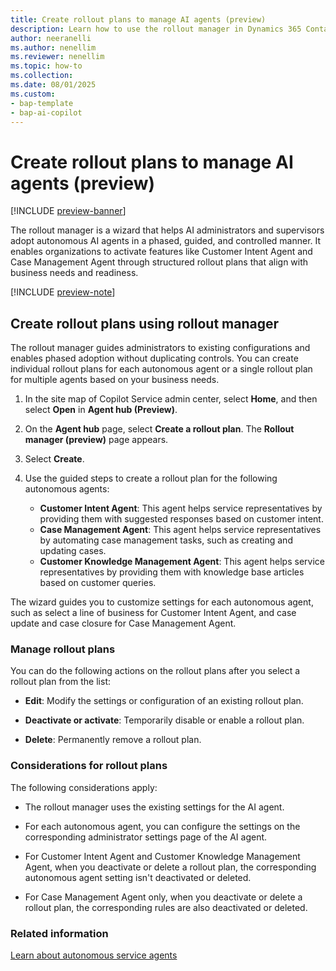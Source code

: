 ```yaml
---
title: Create rollout plans to manage AI agents (preview)
description: Learn how to use the rollout manager in Dynamics 365 Contact Center and Customer Service to create rollout plans and manage the deployment of AI agents.
author: neeranelli
ms.author: nenellim
ms.reviewer: nenellim
ms.topic: how-to
ms.collection: 
ms.date: 08/01/2025
ms.custom: 
- bap-template
- bap-ai-copilot
---
```


# Create rollout plans to manage AI agents (preview)

[!INCLUDE [preview-banner](~/../shared-content/shared/preview-includes/preview-banner.md)]

The rollout manager is a wizard that helps AI administrators and supervisors adopt autonomous AI agents in a phased, guided, and controlled manner. It enables organizations to activate features like Customer Intent Agent and Case Management Agent through structured rollout plans that align with business needs and readiness.

[!INCLUDE [preview-note](~/../shared-content/shared/preview-includes/preview-note-d365.md)]

## Create rollout plans using rollout manager

The rollout manager guides administrators to existing configurations and enables phased adoption without duplicating controls. You can create individual rollout plans for each autonomous agent or a single rollout plan for multiple agents based on your business needs.

1. In the site map of Copilot Service admin center, select **Home**, and then select **Open** in **Agent hub (Preview)**.

1. On the **Agent hub** page, select **Create a rollout plan**. The **Rollout manager (preview)** page appears.
1. Select **Create**.
1. Use the guided steps to create a rollout plan for the following autonomous agents:
   - **Customer Intent Agent**: This agent helps service representatives by providing them with suggested responses based on customer intent.
   - **Case Management Agent**: This agent helps service representatives by automating case management tasks, such as creating and updating cases.
   - **Customer Knowledge Management Agent**: This agent helps service representatives by providing them with knowledge base articles based on customer queries.

The wizard guides you to customize settings for each autonomous agent, such as select a line of business for Customer Intent Agent, and case update and case closure for Case Management Agent.

### Manage rollout plans

You can do the following actions on the rollout plans after you select a rollout plan from the list:
- **Edit**: Modify the settings or configuration of an existing rollout plan.

- **Deactivate or activate**: Temporarily disable or enable a rollout plan.
- **Delete**: Permanently remove a rollout plan.

### Considerations for rollout plans

The following considerations apply:

- The rollout manager uses the existing settings for the AI agent.

- For each autonomous agent, you can configure the settings on the corresponding administrator settings page of the AI agent.
- For Customer Intent Agent and Customer Knowledge Management Agent, when you deactivate or delete a rollout plan, the corresponding autonomous agent setting isn't deactivated or deleted.
- For Case Management Agent only, when you deactivate or delete a rollout plan, the corresponding rules are also deactivated or deleted.

### Related information

[Learn about autonomous service agents](autonomous-agents-overview.md)  